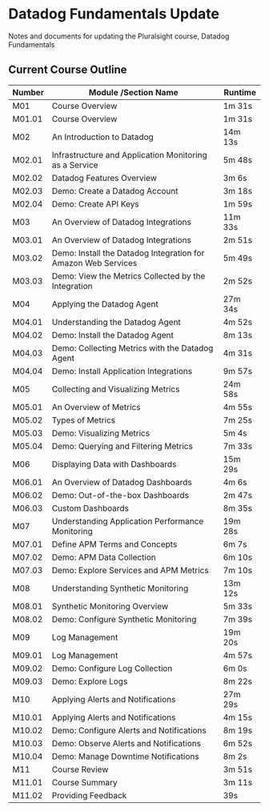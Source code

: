# Datadog Fundamentals Update

Notes and documents for updating the Pluralsight course, Datadog Fundamentals

## Current Course Outline

| Number | Module /Section Name                                           | Runtime  |
|--------|----------------------------------------------------------------|----------|
| M01    | Course Overview                                                | 1m 31s   |
| M01.01 | Course Overview                                                | 1m 31s   |
| M02    | An Introduction to Datadog                                     | 14m 13s  |
| M02.01 | Infrastructure and Application Monitoring as a Service         | 5m 48s   |
| M02.02 | Datadog Features Overview                                      | 3m 6s    |
| M02.03 | Demo: Create a Datadog Account                                 | 3m 18s   |
| M02.04 | Demo: Create API Keys                                          | 1m 59s   |
| M03    | An Overview of Datadog Integrations                            | 11m 33s  |
| M03.01 | An Overview of Datadog Integrations                            | 2m 51s   |
| M03.02 | Demo: Install the Datadog Integration for Amazon Web Services  | 5m 49s   |
| M03.03 | Demo: View the Metrics Collected by the Integration            | 2m 52s   |
| M04    | Applying the Datadog Agent                                     | 27m 34s  |
| M04.01 | Understanding the Datadog Agent                                | 4m 52s   |
| M04.02 | Demo: Install the Datadog Agent                                | 8m 13s   |
| M04.03 | Demo: Collecting Metrics with the Datadog Agent                | 4m 31s   |
| M04.04 | Demo: Install Application Integrations                         | 9m 57s   |
| M05    | Collecting and Visualizing Metrics                             | 24m 58s  |
| M05.01 | An Overview of Metrics                                         | 4m 55s   |
| M05.02 | Types of Metrics                                               | 7m 25s   |
| M05.03 | Demo: Visualizing Metrics                                      | 5m 4s    |
| M05.04 | Demo: Querying and Filtering Metrics                           | 7m 33s   |
| M06    | Displaying Data with Dashboards                                | 15m 29s  |
| M06.01 | An Overview of Datadog Dashboards                              | 4m 6s    |
| M06.02 | Demo: Out-of-the-box Dashboards                                | 2m 47s   |
| M06.03 | Custom Dashboards                                              | 8m 35s   |
| M07    | Understanding Application Performance Monitoring               | 19m 28s  |
| M07.01 | Define APM Terms and Concepts                                  | 6m 7s    |
| M07.02 | Demo: APM Data Collection                                      | 6m 10s   |
| M07.03 | Demo: Explore Services and APM Metrics                         | 7m 10s   |
| M08    | Understanding Synthetic Monitoring                             | 13m 12s  |
| M08.01 | Synthetic Monitoring Overview                                  | 5m 33s   |
| M08.02 | Demo: Configure Synthetic Monitoring                           | 7m 39s   |
| M09    | Log Management                                                 | 19m 20s  |
| M09.01 | Log Management                                                 | 4m 57s   |
| M09.02 | Demo: Configure Log Collection                                 | 6m 0s    |
| M09.03 | Demo: Explore Logs                                             | 8m 22s   |
| M10    | Applying Alerts and Notifications                              | 27m 29s  |
| M10.01 | Applying Alerts and Notifications                              | 4m 15s   |
| M10.02 | Demo: Configure Alerts and Notifications                       | 8m 19s   |
| M10.03 | Demo: Observe Alerts and Notifications                         | 6m 52s   |
| M10.04 | Demo: Manage Downtime Notifications                            | 8m 2s    |
| M11    | Course Review                                                  | 3m 51s   |
| M11.01 | Course Summary                                                 | 3m 11s   |
| M11.02 | Providing Feedback                                             | 39s      |
